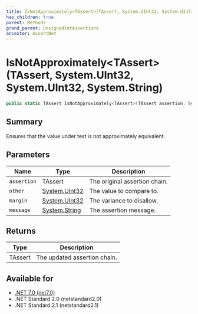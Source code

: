 ```yaml
---
title: IsNotApproximately<TAssert>(TAssert, System.UInt32, System.UInt32, System.String)
has_children: true
parent: Methods
grand_parent: UnsignedIntAssertions
ancestor: AssertNet
---
```

# IsNotApproximately&lt;TAssert&gt;(TAssert, System.UInt32, System.UInt32, System.String)

```csharp
public static TAssert IsNotApproximately<TAssert>(TAssert assertion, System.UInt32 other, System.UInt32 margin, System.String message);
```

## Summary
Ensures that the value under test is not approximately equivalent.

## Parameters
|Name|Type|Description|
|-|-|-|
|`assertion`|TAssert|The original assertion chain.|
|`other`|[System.UInt32](https://learn.microsoft.com/en-us/dotnet/api/system.uint32)|The value to compare to.|
|`margin`|[System.UInt32](https://learn.microsoft.com/en-us/dotnet/api/system.uint32)|The variance to disallow.|
|`message`|[System.String](https://learn.microsoft.com/en-us/dotnet/api/system.string)|The assertion message.|

## Returns
|Type|Description|
|-|-|
|TAssert|The updated assertion chain.|

## Available for
- [.NET 7.0 (net7.0)](https://versionsof.net/core/7.0/)
- .NET Standard 2.0 (netstandard2.0)
- .NET Standard 2.1 (netstandard2.1)
